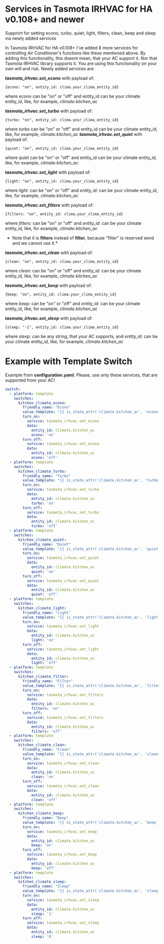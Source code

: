 # Services in Tasmota IRHVAC for HA v0.108+ and newer
Supprort for setting econo, turbo, quiet, light, filters, clean, beep and sleep via newly added services

In Tasmota IRHVAC for HA v0.108+ I've added 8 more services for controlling Air Conditioner's functions like these mentioned above. By adding this functionality, this doesnt mean, that your AC support it. Nor that Tasmota IRHVAC library supports it. You are using this functionality on your own will and risk.
Newly added services are:

***tasmota_irhvac.set_econo***
with payload of:
```javacript
{econo: "on", entity_id: clima.your_clima_entity_id}
```
where *econo* can be "on" or "off" and entity_id can be your climate entity_id, like, for example, *climate.kitchen_ac*

***tasmota_irhvac.set_turbo***
with payload of:
```javacript
{turbo: "on", entity_id: clima.your_clima_entity_id}
```
where *turbo* can be "on" or "off" and entity_id can be your climate entity_id, like, for example, *climate.kitchen_ac*
***tasmota_irhvac.set_quiet***
with payload of:
```javacript
{quiet: "on", entity_id: clima.your_clima_entity_id}
```
where *quiet* can be "on" or "off" and entity_id can be your climate entity_id, like, for example, *climate.kitchen_ac*

***tasmota_irhvac.set_light***
with payload of:
```javacript
{light: "on", entity_id: clima.your_clima_entity_id}
```
where *light:* can be "on" or "off" and *entity_id:* can be your climate entity_id, like, for example, *climate.kitchen_ac*

***tasmota_irhvac.set_filters***
with payload of:
```javacript
{filters: "on", entity_id: clima.your_clima_entity_id}
```
where *filters:* can be "on" or "off" and *entity_id:* can be your climate entity_id, like, for example, *climate.kitchen_ac*
* Note that it is **filters** instead of **filter**, because "filter" is reserved word and we cannot use it.*

***tasmota_irhvac.set_clean***
with payload of:
```javacript
{clean: "on", entity_id: clima.your_clima_entity_id}
```
where *clean:* can be "on" or "off" and *entity_id:* can be your climate entity_id, like, for example, *climate.kitchen_ac*

***tasmota_irhvac.set_beep***
with payload of:
```javacript
{beep: "on", entity_id: clima.your_clima_entity_id}
```
where *beep:* can be "on" or "off" and *entity_id:* can be your climate entity_id, like, for example, *climate.kitchen_ac*

***tasmota_irhvac.set_sleep***
with payload of:
```javacript
{sleep: "-1", entity_id: clima.your_clima_entity_id}
```
where *sleep:* can be any string, that your AC supports, and *entity_id:* can be your climate entity_id, like, for example, *climate.kitchen_ac*

# Example with Template Switch
Example from **configuration.yaml**. Please, use only these services, that are supported from your AC!

```yaml
switch:
  - platform: template
    switches:
      kitchen_climate_econo:
        friendly_name: "Econo"
        value_template: "{{ is_state_attr('climate.kitchen_ac', 'econo', 'on') }}"
        turn_on:
          service: tasmota_irhvac.set_econo
          data:
            entity_id: climate.kitchen_ac
            econo: 'on'
        turn_off:
          service: tasmota_irhvac.set_econo
          data:
            entity_id: climate.kitchen_ac
            econo: 'off'
  - platform: template
    switches:
      kitchen_climate_turbo:
        friendly_name: "Turbo"
        value_template: "{{ is_state_attr('climate.kitchen_ac', 'turbo', 'on') }}"
        turn_on:
          service: tasmota_irhvac.set_turbo
          data:
            entity_id: climate.kitchen_ac
            turbo: 'on'
        turn_off:
          service: tasmota_irhvac.set_turbo
          data:
            entity_id: climate.kitchen_ac
            turbo: 'off'
  - platform: template
    switches:
      kitchen_climate_quiet:
        friendly_name: "Quiet"
        value_template: "{{ is_state_attr('climate.kitchen_ac', 'quiet', 'on') }}"
        turn_on:
          service: tasmota_irhvac.set_quiet
          data:
            entity_id: climate.kitchen_ac
            quiet: 'on'
        turn_off:
          service: tasmota_irhvac.set_quiet
          data:
            entity_id: climate.kitchen_ac
            quiet: 'off'
  - platform: template
    switches:
      kitchen_climate_light:
        friendly_name: "Light"
        value_template: "{{ is_state_attr('climate.kitchen_ac', 'light', 'on') }}"
        turn_on:
          service: tasmota_irhvac.set_light
          data:
            entity_id: climate.kitchen_ac
            light: 'on'
        turn_off:
          service: tasmota_irhvac.set_light
          data:
            entity_id: climate.kitchen_ac
            light: 'off'
  - platform: template
    switches:
      kitchen_climate_filter:
        friendly_name: "Filter"
        value_template: "{{ is_state_attr('climate.kitchen_ac', 'filters', 'on') }}"
        turn_on:
          service: tasmota_irhvac.set_filters
          data:
            entity_id: climate.kitchen_ac
            filters: 'on'
        turn_off:
          service: tasmota_irhvac.set_filters
          data:
            entity_id: climate.kitchen_ac
            filters: 'off'
  - platform: template
    switches:
      kitchen_climate_clean:
        friendly_name: "Clean"
        value_template: "{{ is_state_attr('climate.kitchen_ac', 'clean', 'on') }}"
        turn_on:
          service: tasmota_irhvac.set_clean
          data:
            entity_id: climate.kitchen_ac
            clean: 'on'
        turn_off:
          service: tasmota_irhvac.set_clean
          data:
            entity_id: climate.kitchen_ac
            clean: 'off'
  - platform: template
    switches:
      kitchen_climate_beep:
        friendly_name: "Beep"
        value_template: "{{ is_state_attr('climate.kitchen_ac', 'beep', 'on') }}"
        turn_on:
          service: tasmota_irhvac.set_beep
          data:
            entity_id: climate.kitchen_ac
            beep: 'on'
        turn_off:
          service: tasmota_irhvac.set_beep
          data:
            entity_id: climate.kitchen_ac
            beep: 'off'
  - platform: template
    switches:
      kitchen_climate_sleep:
        friendly_name: "Sleep"
        value_template: "{{ is_state_attr('climate.kitchen_ac', 'sleep', '0') }}"
        turn_on:
          service: tasmota_irhvac.set_sleep
          data:
            entity_id: climate.kitchen_ac
            sleep: '1'
        turn_off:
          service: tasmota_irhvac.set_sleep
          data:
            entity_id: climate.kitchen_ac
            sleep: '0'
```
